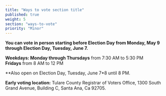 ```yaml
---
title: "Ways to vote section title"
published: true
weight: 5
section: "ways-to-vote"
priority: "Minor"
---
```


**You can vote in person starting before Election Day from Monday, May 9 through Election Day, Tuesday, June 7.**  

**Weekdays: Monday through Thursdays** from 7:30 AM to 5:30 PM  
            **Fridays** from 8 AM to 12 PM  

**Also open on Election Day, Tuesday, June 7*8 until 8 PM.  

**Early voting location:** Tulare County Registrar of Voters Office, 1300 South Grand Avenue, Building C, Santa Ana, Ca 92705.  
